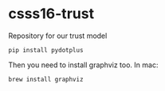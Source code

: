 # csss16-trust
Repository for our trust model

```
pip install pydotplus
```

Then you need to install graphviz too. In mac:
```
brew install graphviz
```

